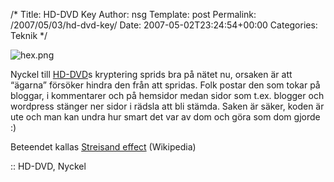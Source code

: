 /*
 Title: HD-DVD Key
 Author: nsg
 Template: post
 Permalink: /2007/05/03/hd-dvd-key/
 Date: 2007-05-02T23:24:54+00:00
 Categories: Teknik
*/
<div class="left">
  <img id="image411" src="http://cdn.junkpile.se/2007/05/hex.png" alt="hex.png" />
</div>

Nyckel till [HD-DVD][1]s kryptering sprids bra på nätet nu, orsaken är att &#8220;ägarna&#8221; försöker hindra den från att spridas. Folk postar den som tokar på bloggar, i kommentarer och på hemsidor medan sidor som t.ex. blogger och wordpress stänger ner sidor i rädsla att bli stämda. Saken är säker, koden är ute och man kan undra hur smart det var av dom och göra som dom gjorde :) 

Beteendet kallas [Streisand effect][2] (Wikipedia)

:: HD-DVD, Nyckel

<small></small>

 [1]: http://en.wikipedia.org/wiki/HD-DVD
 [2]: http://en.wikipedia.org/wiki/Streisand_effect